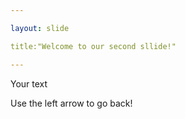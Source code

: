 ```yaml
---

layout: slide

title:"Welcome to our second sllide!"

---
```

Your text

Use the left arrow to go back!
